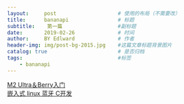 ```yaml
---
layout:     post                    # 使用的布局（不需要改）
title:      bananapi                # 标题 
subtitle:    第一篇                  #副标题
date:       2019-02-26              # 时间
author:     BY Edlward              # 作者
header-img: img/post-bg-2015.jpg    #这篇文章标题背景图片
catalog: true                       # 是否归档
tags:                               #标签
    - bananapi
---
```


[M2 Ultra＆Berry入门](http://wiki.banana-pi.org/Getting_Started_with_M2_Ultra_%26_Berry#Load_your_first_image_on_M2U)  
[嵌入式 linux 蓝牙 C开发](https://blog.csdn.net/Donven/article/details/79470721)  
